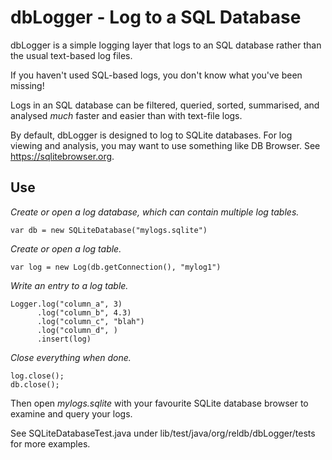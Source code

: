 # dbLogger - Log to a SQL Database

dbLogger is a simple logging layer that logs to an SQL database rather
than the usual text-based log files.

If you haven't used SQL-based logs, you don't know what 
you've been missing!

Logs in an SQL database can be filtered, queried, sorted, summarised,
and analysed _much_ faster and easier than with text-file logs.

By default, dbLogger is designed to log to SQLite databases. 
For log viewing and analysis, you may want to use something
like DB Browser. See https://sqlitebrowser.org.

## Use

*Create or open a log database, which can contain multiple log tables.*

```
var db = new SQLiteDatabase("mylogs.sqlite")
```

*Create or open a log table.*

```
var log = new Log(db.getConnection(), "mylog1")
```

*Write an entry to a log table.*

```
Logger.log("column_a", 3)
      .log("column_b", 4.3)
      .log("column_c", "blah")
      .log("column_d", )
      .insert(log)
```

*Close everything when done.*

```
log.close();
db.close();
```

Then open _mylogs.sqlite_ with your favourite SQLite database browser to examine and query your logs.

See SQLiteDatabaseTest.java under lib/test/java/org/reldb/dbLogger/tests for more examples.
